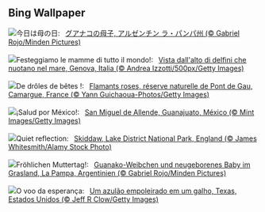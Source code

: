 ## Bing Wallpaper
![](https://www.bing.com/th?id=OHR.GuanacoMother_JA-JP0047652462_UHD.jpg&w=1000)今日は母の日:&nbsp;&ensp;[グアナコの母子, アルゼンチン ラ・パンパ州 (© Gabriel Rojo/Minden Pictures)](https://www.bing.com/th?id=OHR.GuanacoMother_JA-JP0047652462_UHD.jpg)
<br><br/>
![](https://www.bing.com/th?id=OHR.BabyDolphinMom_IT-IT8782194786_UHD.jpg&w=1000)Festeggiamo le mamme di tutto il mondo!:&nbsp;&ensp;[Vista dall'alto di delfini che nuotano nel mare, Genova, Italia (© Andrea Izzotti/500px/Getty Images)](https://www.bing.com/th?id=OHR.BabyDolphinMom_IT-IT8782194786_UHD.jpg)
<br><br/>
![](https://www.bing.com/th?id=OHR.CamargueFlamingos_FR-FR0995673980_UHD.jpg&w=1000)De drôles de bêtes !:&nbsp;&ensp;[Flamants roses, réserve naturelle de Pont de Gau, Camargue, France (© Yann Guichaoua-Photos/Getty Images)](https://www.bing.com/th?id=OHR.CamargueFlamingos_FR-FR0995673980_UHD.jpg)
<br><br/>
![](https://www.bing.com/th?id=OHR.SanMiguelAllende_ES-ES3153624819_UHD.jpg&w=1000)¡Salud por México!:&nbsp;&ensp;[San Miguel de Allende, Guanajuato, México (© Mint Images/Getty Images)](https://www.bing.com/th?id=OHR.SanMiguelAllende_ES-ES3153624819_UHD.jpg)
<br><br/>
![](https://www.bing.com/th?id=OHR.SkiddawMassifUK_EN-GB5449719093_UHD.jpg&w=1000)Quiet reflection:&nbsp;&ensp;[Skiddaw, Lake District National Park, England (© James Whitesmith/Alamy Stock Photo)](https://www.bing.com/th?id=OHR.SkiddawMassifUK_EN-GB5449719093_UHD.jpg)
<br><br/>
![](https://www.bing.com/th?id=OHR.GuanacoMother_DE-DE8465520187_UHD.jpg&w=1000)Fröhlichen Muttertag!:&nbsp;&ensp;[Guanako-Weibchen und neugeborenes Baby im Grasland, La Pampa, Argentinien (© Gabriel Rojo/Minden Pictures)](https://www.bing.com/th?id=OHR.GuanacoMother_DE-DE8465520187_UHD.jpg)
<br><br/>
![](https://www.bing.com/th?id=OHR.TexasIndigoBunting_PT-BR6730881258_UHD.jpg&w=1000)O voo da esperança:&nbsp;&ensp;[Um azulão empoleirado em um galho, Texas, Estados Unidos (© Jeff R Clow/Getty Images)](https://www.bing.com/th?id=OHR.TexasIndigoBunting_PT-BR6730881258_UHD.jpg)
<br><br/>
